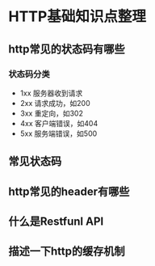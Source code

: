 # HTTP基础知识点整理

## http常见的状态码有哪些

### 状态码分类 

- 1xx 服务器收到请求
- 2xx 请求成功，如200
- 3xx 重定向，如302
- 4xx 客户端错误，如404
- 5xx 服务端错误，如500
  
## 常见状态码
  

## http常见的header有哪些

## 什么是Restfunl API

## 描述一下http的缓存机制
